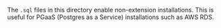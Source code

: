 The `.sql` files in this directory enable non-extension
installations.  This is useful for PGaaS (Postgres as a Service) installations such as AWS RDS.
